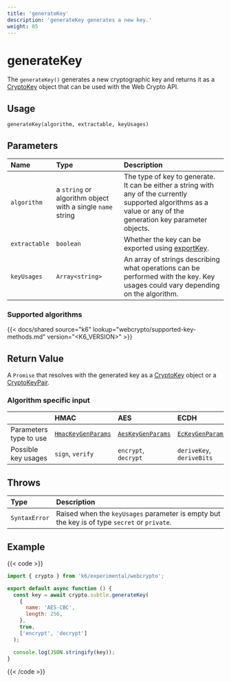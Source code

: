 ```yaml
---
title: 'generateKey'
description: 'generateKey generates a new key.'
weight: 05
---
```


# generateKey

The `generateKey()` generates a new cryptographic key and returns it as a [CryptoKey](https://grafana.com/docs/k6/<K6_VERSION>/javascript-api/k6-experimental/webcrypto/cryptokey) object that can be used with the Web Crypto API.

## Usage

```
generateKey(algorithm, extractable, keyUsages)
```

## Parameters

| Name          | Type                                                       | Description                                                                                                                                                      |
| :------------ | :--------------------------------------------------------- | :--------------------------------------------------------------------------------------------------------------------------------------------------------------- |
| `algorithm`   | a `string` or algorithm object with a single `name` string | The type of key to generate. It can be either a string with any of the currently supported algorithms as a value or any of the generation key parameter objects. |
| `extractable` | `boolean`                                                  | Whether the key can be exported using [exportKey](https://grafana.com/docs/k6/<K6_VERSION>/javascript-api/k6-experimental/webcrypto/subtlecrypto/exportkey).     |
| `keyUsages`   | `Array<string>`                                            | An array of strings describing what operations can be performed with the key. Key usages could vary depending on the algorithm.                                  |

### Supported algorithms

{{< docs/shared source="k6" lookup="webcrypto/supported-key-methods.md" version="<K6_VERSION>" >}}

## Return Value

A `Promise` that resolves with the generated key as a [CryptoKey](https://grafana.com/docs/k6/<K6_VERSION>/javascript-api/k6-experimental/webcrypto/cryptokey) object or a [CryptoKeyPair](https://grafana.com/docs/k6/<K6_VERSION>/javascript-api/k6-experimental/webcrypto/cryptokeypair).

### Algorithm specific input

|                        | HMAC                                                                                                                     | AES                                                                                                                    | ECDH                                                                                                                 | ECDSA                                                                                                                |
| :--------------------- | :----------------------------------------------------------------------------------------------------------------------- | :--------------------------------------------------------------------------------------------------------------------- | :------------------------------------------------------------------------------------------------------------------- | :------------------------------------------------------------------------------------------------------------------- |
| Parameters type to use | [`HmacKeyGenParams`](https://grafana.com/docs/k6/<K6_VERSION>/javascript-api/k6-experimental/webcrypto/hmackeygenparams) | [`AesKeyGenParams`](https://grafana.com/docs/k6/<K6_VERSION>/javascript-api/k6-experimental/webcrypto/aeskeygenparams) | [`EcKeyGenParams`](https://grafana.com/docs/k6/<K6_VERSION>/javascript-api/k6-experimental/webcrypto/eckeygenparams) | [`EcKeyGenParams`](https://grafana.com/docs/k6/<K6_VERSION>/javascript-api/k6-experimental/webcrypto/eckeygenparams) |
| Possible key usages    | `sign`, `verify`                                                                                                         | `encrypt`, `decrypt`                                                                                                   | `deriveKey`, `deriveBits`                                                                                            | `sign`, `verify`                                                                                                     |

## Throws

| Type          | Description                                                                                  |
| :------------ | :------------------------------------------------------------------------------------------- |
| `SyntaxError` | Raised when the `keyUsages` parameter is empty but the key is of type `secret` or `private`. |

## Example

{{< code >}}

```javascript
import { crypto } from 'k6/experimental/webcrypto';

export default async function () {
  const key = await crypto.subtle.generateKey(
    {
      name: 'AES-CBC',
      length: 256,
    },
    true,
    ['encrypt', 'decrypt']
  );

  console.log(JSON.stringify(key));
}
```

{{< /code >}}
